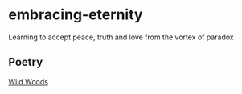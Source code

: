 # embracing-eternity
Learning to accept peace, truth and love from the vortex of paradox

## Poetry
[Wild Woods](/poetry/wild-woods.md)
